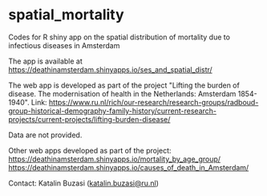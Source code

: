 # spatial_mortality
Codes for R shiny app on the spatial distribution of mortality due to infectious diseases in Amsterdam


The app is available at https://deathinamsterdam.shinyapps.io/ses_and_spatial_distr/

The web app is developed as part of the project "Lifting the burden of disease. The modernisation of health in the Netherlands: Amsterdam 1854-1940". Link: https://www.ru.nl/rich/our-research/research-groups/radboud-group-historical-demography-family-history/current-research-projects/current-projects/lifting-burden-disease/

Data are not provided.

Other web apps developed as part of the project:
https://deathinamsterdam.shinyapps.io/mortality_by_age_group/
https://deathinamsterdam.shinyapps.io/causes_of_death_in_Amsterdam/

Contact: Katalin Buzasi (katalin.buzasi@ru.nl)
